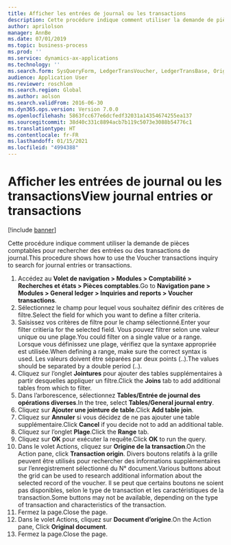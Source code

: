 ```yaml
---
title: Afficher les entrées de journal ou les transactions
description: Cette procédure indique comment utiliser la demande de pièces comptables pour rechercher des entrées ou des transactions de journal.
author: aprilolson
manager: AnnBe
ms.date: 07/01/2019
ms.topic: business-process
ms.prod: ''
ms.service: dynamics-ax-applications
ms.technology: ''
ms.search.form: SysQueryForm, LedgerTransVoucher, LedgerTransBase, Originaldocuments
audience: Application User
ms.reviewer: roschlom
ms.search.region: Global
ms.author: aolson
ms.search.validFrom: 2016-06-30
ms.dyn365.ops.version: Version 7.0.0
ms.openlocfilehash: 5863fcc677e6dcfedf32031a14354674255ea137
ms.sourcegitcommit: 38d40c331c8894acb7b119c5073e3088b54776c1
ms.translationtype: HT
ms.contentlocale: fr-FR
ms.lasthandoff: 01/15/2021
ms.locfileid: "4994388"
---
```

# <a name="view-journal-entries-or-transactions"></a><span data-ttu-id="84251-103">Afficher les entrées de journal ou les transactions</span><span class="sxs-lookup"><span data-stu-id="84251-103">View journal entries or transactions</span></span>

[!include [banner](../../includes/banner.md)]

<span data-ttu-id="84251-104">Cette procédure indique comment utiliser la demande de pièces comptables pour rechercher des entrées ou des transactions de journal.</span><span class="sxs-lookup"><span data-stu-id="84251-104">This procedure shows how to use the Voucher transactions inquiry to search for journal entries or transactions.</span></span>

1. <span data-ttu-id="84251-105">Accédez au **Volet de navigation > Modules > Comptabilité > Recherches et états > Pièces comptables**.</span><span class="sxs-lookup"><span data-stu-id="84251-105">Go to **Navigation pane > Modules > General ledger > Inquiries and reports > Voucher transactions**.</span></span>
2. <span data-ttu-id="84251-106">Sélectionnez le champ pour lequel vous souhaitez définir des critères de filtre.</span><span class="sxs-lookup"><span data-stu-id="84251-106">Select the field for which you want to define a filter criteria.</span></span>
3. <span data-ttu-id="84251-107">Saisissez vos critères de filtre pour le champ sélectionné.</span><span class="sxs-lookup"><span data-stu-id="84251-107">Enter your filter critieria for the selected field.</span></span> <span data-ttu-id="84251-108">Vous pouvez filtrer selon une valeur unique ou une plage.</span><span class="sxs-lookup"><span data-stu-id="84251-108">You could filter on a single value or a range.</span></span> <span data-ttu-id="84251-109">Lorsque vous définissez une plage, vérifiez que la syntaxe appropriée est utilisée.</span><span class="sxs-lookup"><span data-stu-id="84251-109">When defining a range, make sure the correct syntax is used.</span></span> <span data-ttu-id="84251-110">Les valeurs doivent être séparées par deux points (..).</span><span class="sxs-lookup"><span data-stu-id="84251-110">The values should be separated by a double period (..).</span></span>  
4. <span data-ttu-id="84251-111">Cliquez sur l’onglet **Jointures** pour ajouter des tables supplémentaires à partir desquelles appliquer un filtre.</span><span class="sxs-lookup"><span data-stu-id="84251-111">Click the **Joins** tab to add additional tables from which to filter.</span></span>
5. <span data-ttu-id="84251-112">Dans l’arborescence, sélectionnez **Tables/Entrée de journal des opérations diverses**.</span><span class="sxs-lookup"><span data-stu-id="84251-112">In the tree, select **Tables/General journal entry**.</span></span>
6. <span data-ttu-id="84251-113">Cliquez sur **Ajouter une jointure de table**.</span><span class="sxs-lookup"><span data-stu-id="84251-113">Click **Add table join**.</span></span>
7. <span data-ttu-id="84251-114">Cliquez sur **Annuler** si vous décidez de ne pas ajouter une table supplémentaire.</span><span class="sxs-lookup"><span data-stu-id="84251-114">Click **Cancel** if you decide not to add an additional table.</span></span>
8. <span data-ttu-id="84251-115">Cliquez sur l’onglet **Plage**.</span><span class="sxs-lookup"><span data-stu-id="84251-115">Click the **Range** tab.</span></span>
9. <span data-ttu-id="84251-116">Cliquez sur **OK** pour exécuter la requête.</span><span class="sxs-lookup"><span data-stu-id="84251-116">Click **OK** to run the query.</span></span>
10. <span data-ttu-id="84251-117">Dans le volet Actions, cliquez sur **Origine de la transaction**.</span><span class="sxs-lookup"><span data-stu-id="84251-117">On the Action pane, click **Transaction origin**.</span></span> <span data-ttu-id="84251-118">Divers boutons relatifs à la grille peuvent être utilisés pour rechercher des informations supplémentaires sur l’enregistrement sélectionné du N° document.</span><span class="sxs-lookup"><span data-stu-id="84251-118">Various buttons about the grid can be used to research additional information about the selected record of the voucher.</span></span> <span data-ttu-id="84251-119">Il se peut que certains boutons ne soient pas disponibles, selon le type de transaction et les caractéristiques de la transaction.</span><span class="sxs-lookup"><span data-stu-id="84251-119">Some buttons may not be available, depending on the type of transaction and characteristics of the transaction.</span></span>
11. <span data-ttu-id="84251-120">Fermez la page.</span><span class="sxs-lookup"><span data-stu-id="84251-120">Close the page.</span></span>
12. <span data-ttu-id="84251-121">Dans le volet Actions, cliquez sur **Document d’origine**.</span><span class="sxs-lookup"><span data-stu-id="84251-121">On the Action pane, Click **Original document**.</span></span>
13. <span data-ttu-id="84251-122">Fermez la page.</span><span class="sxs-lookup"><span data-stu-id="84251-122">Close the page.</span></span>

